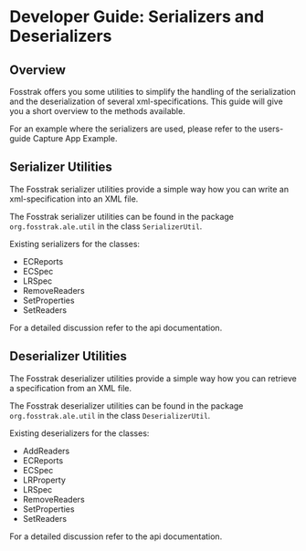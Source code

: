 # Developer Guide: Serializers and Deserializers #



## Overview ##

Fosstrak offers you some utilities to simplify the handling of the serialization and the deserialization of several xml-specifications. This guide will give you a short overview to the methods available.

For an example where the serializers are used, please refer to the users-guide Capture App Example.

## Serializer Utilities ##

The Fosstrak serializer utilities provide a simple way how you can write an xml-specification into an XML file.

The Fosstrak serializer utilities can be found in the package `org.fosstrak.ale.util` in the class `SerializerUtil`.

Existing serializers for the classes:
  * ECReports
  * ECSpec
  * LRSpec
  * RemoveReaders
  * SetProperties
  * SetReaders

For a detailed discussion refer to the api documentation.


## Deserializer Utilities ##

The Fosstrak deserializer utilities provide a simple way how you can retrieve a specification from an XML file.

The Fosstrak deserializer utilities can be found in the package `org.fosstrak.ale.util` in the class `DeserializerUtil`.

Existing deserializers for the classes:
  * AddReaders
  * ECReports
  * ECSpec
  * LRProperty
  * LRSpec
  * RemoveReaders
  * SetProperties
  * SetReaders

For a detailed discussion refer to the api documentation.